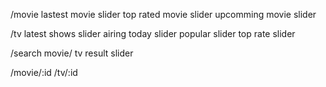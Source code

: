 /movie
lastest movie slider
top rated movie slider
upcomming movie slider

/tv
latest shows slider
airing today slider
popular slider
top rate slider

/search
movie/ tv result slider

/movie/:id
/tv/:id
